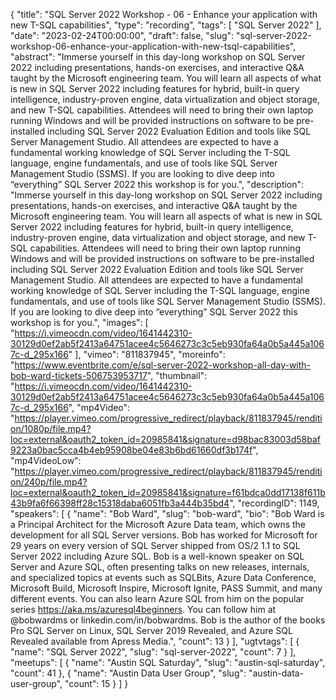{
  "title": "SQL Server 2022 Workshop - 06 - Enhance your application with new T-SQL capabilities",
  "type": "recording",
  "tags": [
    "SQL Server 2022"
  ],
  "date": "2023-02-24T00:00:00",
  "draft": false,
  "slug": "sql-server-2022-workshop-06-enhance-your-application-with-new-tsql-capabilities",
  "abstract": "Immerse yourself in this day-long workshop on SQL Server 2022 including presentations, hands-on exercises, and interactive Q&A taught by the Microsoft engineering team. You will learn all aspects of what is new in SQL Server 2022 including features for hybrid, built-in query intelligence, industry-proven engine, data virtualization and object storage, and new T-SQL capabilities. Attendees will need to bring their own laptop running Windows and will be provided instructions on software to be pre-installed including SQL Server 2022 Evaluation Edition and tools like SQL Server Management Studio. All attendees are expected to have a fundamental working knowledge of SQL Server including the T-SQL language, engine fundamentals, and use of tools like SQL Server Management Studio (SSMS). If you are looking to dive deep into “everything” SQL Server 2022 this workshop is for you.",
  "description": "Immerse yourself in this day-long workshop on SQL Server 2022 including presentations, hands-on exercises, and interactive Q&A taught by the Microsoft engineering team. You will learn all aspects of what is new in SQL Server 2022 including features for hybrid, built-in query intelligence, industry-proven engine, data virtualization and object storage, and new T-SQL capabilities. Attendees will need to bring their own laptop running Windows and will be provided instructions on software to be pre-installed including SQL Server 2022 Evaluation Edition and tools like SQL Server Management Studio. All attendees are expected to have a fundamental working knowledge of SQL Server including the T-SQL language, engine fundamentals, and use of tools like SQL Server Management Studio (SSMS). If you are looking to dive deep into “everything” SQL Server 2022 this workshop is for you.",
  "images": [
    "https://i.vimeocdn.com/video/1641442310-30129d0ef2ab5f2413a64751acee4c5646273c3c5eb930fa64a0b5a445a1067c-d_295x166"
  ],
  "vimeo": "811837945",
  "moreinfo": "https://www.eventbrite.com/e/sql-server-2022-workshop-all-day-with-bob-ward-tickets-506753953717",
  "thumbnail": "https://i.vimeocdn.com/video/1641442310-30129d0ef2ab5f2413a64751acee4c5646273c3c5eb930fa64a0b5a445a1067c-d_295x166",
  "mp4Video": "https://player.vimeo.com/progressive_redirect/playback/811837945/rendition/1080p/file.mp4?loc=external&oauth2_token_id=20985841&signature=d98bac83003d58baf9223a0bac5cca4b4eb95908be04e83b6bd61660df3b174f",
  "mp4VideoLow": "https://player.vimeo.com/progressive_redirect/playback/811837945/rendition/240p/file.mp4?loc=external&oauth2_token_id=20985841&signature=f61bdca0dd17138f611b43b9fa6f66398ff28c15318daba6051fb3a444b35bd4",
  "recordingID": 1149,
  "speakers": [
    {
      "name": "Bob Ward",
      "slug": "bob-ward",
      "bio": "Bob Ward is a Principal Architect for the Microsoft Azure Data team, which owns the development for all SQL Server versions. Bob has worked for Microsoft for 29 years on every version of SQL Server shipped from OS/2 1.1 to SQL Server 2022 including Azure SQL. Bob is a well-known speaker on SQL Server and Azure SQL, often presenting talks on new releases, internals, and specialized topics at events such as SQLBits, Azure Data Conference, Microsoft Build, Microsoft Inspire, Microsoft Ignite, PASS Summit, and many different events. You can also learn Azure SQL from him on the popular series https://aka.ms/azuresql4beginners. You can follow him at @bobwardms or linkedin.com/in/bobwardms. Bob is the author of the books Pro SQL Server on Linux, SQL Server 2019 Revealed, and Azure SQL Revealed available from Apress Media.",
      "count": 13
    }
  ],
  "ugtvtags": [
    {
      "name": "SQL Server 2022",
      "slug": "sql-server-2022",
      "count": 7
    }
  ],
  "meetups": [
    {
      "name": "Austin SQL Saturday",
      "slug": "austin-sql-saturday",
      "count": 41
    },
    {
      "name": "Austin Data User Group",
      "slug": "austin-data-user-group",
      "count": 15
    }
  ]
}